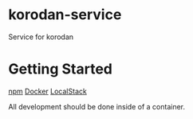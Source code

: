 # korodan-service
Service for korodan

# Getting Started
[npm](https://docs.npmjs.com/cli/v10/configuring-npm/install)
[Docker](https://docs.docker.com/engine/install/)
[LocalStack](https://docs.localstack.cloud/getting-started/installation/)

All development should be done inside of a container. 
